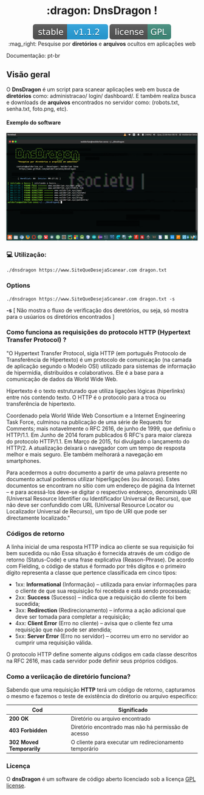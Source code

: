 <h1 align="center">:dragon: DnsDragon !</h1>
<p align="center">
  <img src="https://github.com/WalderlanSena/tagsGit/blob/master/stableDnsDragon.svg"> 
   <a href="#"><img src="https://github.com/WalderlanSena/tagsGit/blob/master/licenseGPL.svg" alt="License"></a><br />
  :mag_right: Pesquise por <b>diretórios</b> e <b>arquivos</b> ocultos em aplicações web
</p>

Documentação: pt-br
## Visão geral

O <b>DnsDragon</b> é um script para scanear aplicações web em busca de <b>diretórios</b> como: administracao/ login/ dashboard/. E também realiza busca e downloads de <b>arquivos</b> encontrados no servidor como: (robots.txt, senha.txt, foto.png, etc).

#### Exemplo do software

![image](https://github.com/WalderlanSena/dnsdragon/blob/master/exemplo.png)

### :computer: Utilização:

```shellscript
./dnsdragon https://www.SiteQueDesejaScanear.com dragon.txt
```

### Options

```shellscript
./dnsdragon https://www.SiteQueDesejaScanear.com dragon.txt -s
```

**-s** [ Não mostra o fluxo de verificação dos deretórios, ou seja, só mostra para o usúarios os diretórios encontrados ]

### Como funciona as requisições do protocolo HTTP (Hypertext Transfer Protocol) ?

"O Hypertext Transfer Protocol, sigla HTTP (em português Protocolo de Transferência de Hipertexto) é um protocolo de comunicação (na camada de aplicação segundo o Modelo OSI) utilizado para sistemas de informação de hipermídia, distribuídos e colaborativos. Ele é a base para a comunicação de dados da World Wide Web.

Hipertexto é o texto estruturado que utiliza ligações lógicas (hiperlinks) entre nós contendo texto. O HTTP é o protocolo para a troca ou transferência de hipertexto.

Coordenado pela World Wide Web Consortium e a Internet Engineering Task Force, culminou na publicação de uma série de Requests for Comments; mais notavelmente o RFC 2616, de junho de 1999, que definiu o HTTP/1.1. Em Junho de 2014 foram publicados 6 RFC's para maior clareza do protocolo HTTP/1.1. Em Março de 2015, foi divulgado o lançamento do HTTP/2. A atualização deixará o navegador com um tempo de resposta melhor e mais seguro. Ele também melhorará a navegação em smartphones.

Para acedermos a outro documento a partir de uma palavra presente no documento actual podemos utilizar hiperligações (ou âncoras). Estes documentos se encontram no sítio com um endereço de página da Internet – e para acessá-los deve-se digitar o respectivo endereço, denominado URI (Universal Resource Identifier ou Identificador Universal de Recurso), que não deve ser confundido com URL (Universal Resource Locator ou Localizador Universal de Recurso), um tipo de URI que pode ser directamente localizado."

### Códigos de retorno

A linha inicial de uma resposta HTTP indica ao cliente se sua requisição foi bem sucedida ou não Essa situação é fornecida através de um código de retorno (Status-Code) e uma frase explicativa (Reason-Phrase). De acordo com Fielding, o código de status é formado por três dígitos e o primeiro dígito representa a classe que pertence classificada em cinco tipos:

- 1xx: **Informational** (Informação) – utilizada para enviar informações para o cliente de que sua requisição foi recebida e está sendo processada;
- 2xx: **Success** (Sucesso) – indica que a requisição do cliente foi bem sucedida;
- 3xx: **Redirection** (Redirecionamento) – informa a ação adicional que deve ser tomada para completar a requisição;
- 4xx: **Client Error** (Erro no cliente) – avisa que o cliente fez uma requisição que não pode ser atendida;
- 5xx: **Server Error** (Erro no servidor) – ocorreu um erro no servidor ao cumprir uma requisição válida.

O protocolo HTTP define somente alguns códigos em cada classe descritos na RFC 2616, mas cada servidor pode definir seus próprios códigos.

### Como a veriicação de diretório funciona?

Sabendo que uma requisição **HTTP** terá um código de retorno, capturamos o mesmo e fazemos o teste de existência do dirétorio ou arquivo especifico:

<table>
  <thead>
    <th>Cod</th>
    <th>Significado</th>
  </thead>  
  <tbody>
        <tr>
          <td><b>200 OK</b></td>
          <td>Diretório ou arquivo encontrado</td>
        </tr>
        <tr>
          <td><b>403 Forbidden</b></td>
          <td>Diretório encontrado mas não há permissão de acesso</td>
        </tr>
        <tr>
          <td><b>302 Moved Temporarily</b></td>
          <td>O cliente para executar um redirecionamento temporário</td>
        </tr>
  </tbody>
</table>

<h3>Licença</h3>

O **dnsDragon** é um software de código aberto licenciado sob a licença [GPL license](https://github.com/WalderlanSena/dnsdragon/blob/master/LICENSE).
